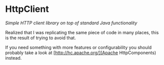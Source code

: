 # HttpClient

_Simple HTTP client library on top of standard Java functionality_

Realized that I was replicating the same piece of code in many places, this is the result of trying to avoid that.

If you need something with more features or configurability you should probably take a look at [http://hc.apache.org/](Apache HttpComponents) instead.
